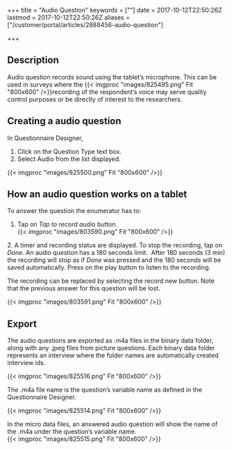 ﻿+++
title = "Audio Question"
keywords = [""]
date = 2017-10-12T22:50:26Z
lastmod = 2017-10-12T22:50:26Z
aliases = ["/customer/portal/articles/2888456-audio-question"]

+++

Description 
------------

Audio question records sound using the tablet’s microphone. This can be
used in surveys where the {{< imgproc "images/825495.png" Fit "800x600" />}}recording of the
respondent’s voice may serve quality control purposes or be directly of
interest to the researchers.

  Creating a audio question 
---------------------------

In Questionnaire Designer,

1.  Click on the Question Type text box.
2.  Select Audio from the list displayed.

{{< imgproc "images/825500.png" Fit "800x600" />}} 

How an audio question works on a tablet 
----------------------------------------

To answer the question the enumerator has to:  
  
1. Tap on *Tap to record audio* button.  
​{{< imgproc "images/803590.png" Fit "800x600" />}}

2. A timer and recording status are displayed. To stop the recording,
tap on *Done*. An audio question has a 180 seconds limit.  After 180
seconds (3 min) the recording will stop as if *Done* was pressed and the
180 seconds will be saved automatically. Press on the play button to
listen to the recording.   
  
The recording can be replaced by selecting the record new button. Note
that the previous answer for this question will be lost.  
  
{{< imgproc "images/803591.png" Fit "800x600" />}}

 Export 
--------

The audio questions are exported as .m4a files in the binary data
folder, along with any .jpeg files from picture questions. Each binary
data folder represents an interview where the folder names are
automatically created interview ids.   
  
{{< imgproc "images/825516.png" Fit "800x600" />}}  
  
The .m4a file name is the question’s variable name as defined in the
Questionnaire Designer.  
  
{{< imgproc "images/825514.png" Fit "800x600" />}}  
  
In the micro data files, an answered audio question will show the name
of the .m4a under the question’s variable name.  
{{< imgproc "images/825515.png" Fit "800x600" />}}
